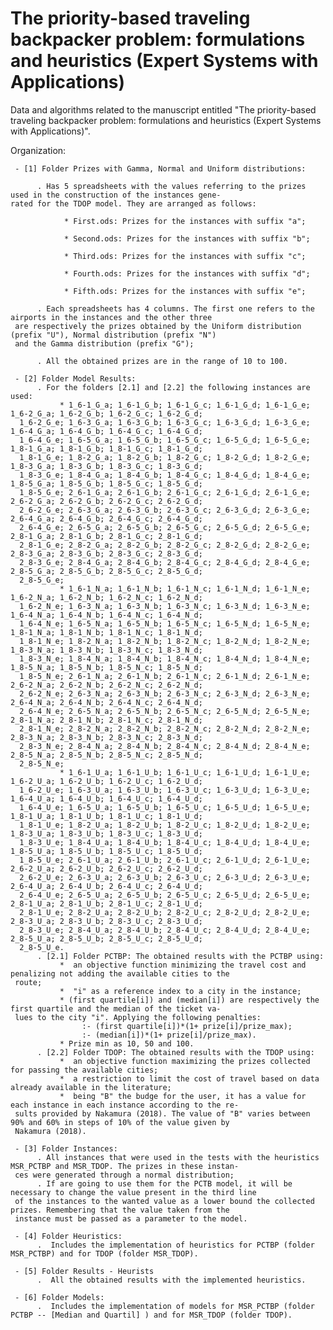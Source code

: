# The priority-based traveling backpacker problem: formulations and heuristics (Expert Systems with Applications)
Data and algorithms related to the manuscript entitled "The priority-based traveling backpacker problem: formulations and heuristics (Expert Systems with Applications)".


Organization:

     - [1] Folder Prizes with Gamma, Normal and Uniform distributions:
     
          . Has 5 spreadsheets with the values referring to the prizes used in the construction of the instances gene-
    rated for the TDOP model. They are arranged as follows:
     
                * First.ods: Prizes for the instances with suffix "a";
                
                * Second.ods: Prizes for the instances with suffix "b";
                
                * Third.ods: Prizes for the instances with suffix "c";
                
                * Fourth.ods: Prizes for the instances with suffix "d";
                
                * Fifth.ods: Prizes for the instances with suffix "e";
                
          . Each spreadsheets has 4 columns. The first one refers to the airports in the instances and the other three 
     are respectively the prizes obtained by the Uniform distribution (prefix "U"), Normal distribution (prefix "N") 
     and the Gamma distribution (prefix "G");
     
          . All the obtained prizes are in the range of 10 to 100.

     - [2] Folder Model Results:
          . For the folders [2.1] and [2.2] the following instances are used:
               * 1_6-1_G_a; 1_6-1_G_b; 1_6-1_G_c; 1_6-1_G_d; 1_6-1_G_e; 1_6-2_G_a; 1_6-2_G_b; 1_6-2_G_c; 1_6-2_G_d; 
      1_6-2_G_e; 1_6-3_G_a; 1_6-3_G_b; 1_6-3_G_c; 1_6-3_G_d; 1_6-3_G_e; 1_6-4_G_a; 1_6-4_G_b; 1_6-4_G_c; 1_6-4_G_d; 
      1_6-4_G_e; 1_6-5_G_a; 1_6-5_G_b; 1_6-5_G_c; 1_6-5_G_d; 1_6-5_G_e; 1_8-1_G_a; 1_8-1_G_b; 1_8-1_G_c; 1_8-1_G_d; 
      1_8-1_G_e; 1_8-2_G_a; 1_8-2_G_b; 1_8-2_G_c; 1_8-2_G_d; 1_8-2_G_e; 1_8-3_G_a; 1_8-3_G_b; 1_8-3_G_c; 1_8-3_G_d; 
      1_8-3_G_e; 1_8-4_G_a; 1_8-4_G_b; 1_8-4_G_c; 1_8-4_G_d; 1_8-4_G_e; 1_8-5_G_a; 1_8-5_G_b; 1_8-5_G_c; 1_8-5_G_d; 
      1_8-5_G_e; 2_6-1_G_a; 2_6-1_G_b; 2_6-1_G_c; 2_6-1_G_d; 2_6-1_G_e; 2_6-2_G_a; 2_6-2_G_b; 2_6-2_G_c; 2_6-2_G_d; 
      2_6-2_G_e; 2_6-3_G_a; 2_6-3_G_b; 2_6-3_G_c; 2_6-3_G_d; 2_6-3_G_e; 2_6-4_G_a; 2_6-4_G_b; 2_6-4_G_c; 2_6-4_G_d; 
      2_6-4_G_e; 2_6-5_G_a; 2_6-5_G_b; 2_6-5_G_c; 2_6-5_G_d; 2_6-5_G_e; 2_8-1_G_a; 2_8-1_G_b; 2_8-1_G_c; 2_8-1_G_d; 
      2_8-1_G_e; 2_8-2_G_a; 2_8-2_G_b; 2_8-2_G_c; 2_8-2_G_d; 2_8-2_G_e; 2_8-3_G_a; 2_8-3_G_b; 2_8-3_G_c; 2_8-3_G_d; 
      2_8-3_G_e; 2_8-4_G_a; 2_8-4_G_b; 2_8-4_G_c; 2_8-4_G_d; 2_8-4_G_e; 2_8-5_G_a; 2_8-5_G_b; 2_8-5_G_c; 2_8-5_G_d; 
      2_8-5_G_e;
               * 1_6-1_N_a; 1_6-1_N_b; 1_6-1_N_c; 1_6-1_N_d; 1_6-1_N_e; 1_6-2_N_a; 1_6-2_N_b; 1_6-2_N_c; 1_6-2_N_d; 
      1_6-2_N_e; 1_6-3_N_a; 1_6-3_N_b; 1_6-3_N_c; 1_6-3_N_d; 1_6-3_N_e; 1_6-4_N_a; 1_6-4_N_b; 1_6-4_N_c; 1_6-4_N_d; 
      1_6-4_N_e; 1_6-5_N_a; 1_6-5_N_b; 1_6-5_N_c; 1_6-5_N_d; 1_6-5_N_e; 1_8-1_N_a; 1_8-1_N_b; 1_8-1_N_c; 1_8-1_N_d; 
      1_8-1_N_e; 1_8-2_N_a; 1_8-2_N_b; 1_8-2_N_c; 1_8-2_N_d; 1_8-2_N_e; 1_8-3_N_a; 1_8-3_N_b; 1_8-3_N_c; 1_8-3_N_d; 
      1_8-3_N_e; 1_8-4_N_a; 1_8-4_N_b; 1_8-4_N_c; 1_8-4_N_d; 1_8-4_N_e; 1_8-5_N_a; 1_8-5_N_b; 1_8-5_N_c; 1_8-5_N_d; 
      1_8-5_N_e; 2_6-1_N_a; 2_6-1_N_b; 2_6-1_N_c; 2_6-1_N_d; 2_6-1_N_e; 2_6-2_N_a; 2_6-2_N_b; 2_6-2_N_c; 2_6-2_N_d; 
      2_6-2_N_e; 2_6-3_N_a; 2_6-3_N_b; 2_6-3_N_c; 2_6-3_N_d; 2_6-3_N_e; 2_6-4_N_a; 2_6-4_N_b; 2_6-4_N_c; 2_6-4_N_d; 
      2_6-4_N_e; 2_6-5_N_a; 2_6-5_N_b; 2_6-5_N_c; 2_6-5_N_d; 2_6-5_N_e; 2_8-1_N_a; 2_8-1_N_b; 2_8-1_N_c; 2_8-1_N_d; 
      2_8-1_N_e; 2_8-2_N_a; 2_8-2_N_b; 2_8-2_N_c; 2_8-2_N_d; 2_8-2_N_e; 2_8-3_N_a; 2_8-3_N_b; 2_8-3_N_c; 2_8-3_N_d; 
      2_8-3_N_e; 2_8-4_N_a; 2_8-4_N_b; 2_8-4_N_c; 2_8-4_N_d; 2_8-4_N_e; 2_8-5_N_a; 2_8-5_N_b; 2_8-5_N_c; 2_8-5_N_d; 
      2_8-5_N_e;
               * 1_6-1_U_a; 1_6-1_U_b; 1_6-1_U_c; 1_6-1_U_d; 1_6-1_U_e; 1_6-2_U_a; 1_6-2_U_b; 1_6-2_U_c; 1_6-2_U_d; 
      1_6-2_U_e; 1_6-3_U_a; 1_6-3_U_b; 1_6-3_U_c; 1_6-3_U_d; 1_6-3_U_e; 1_6-4_U_a; 1_6-4_U_b; 1_6-4_U_c; 1_6-4_U_d; 
      1_6-4_U_e; 1_6-5_U_a; 1_6-5_U_b; 1_6-5_U_c; 1_6-5_U_d; 1_6-5_U_e; 1_8-1_U_a; 1_8-1_U_b; 1_8-1_U_c; 1_8-1_U_d; 
      1_8-1_U_e; 1_8-2_U_a; 1_8-2_U_b; 1_8-2_U_c; 1_8-2_U_d; 1_8-2_U_e; 1_8-3_U_a; 1_8-3_U_b; 1_8-3_U_c; 1_8-3_U_d; 
      1_8-3_U_e; 1_8-4_U_a; 1_8-4_U_b; 1_8-4_U_c; 1_8-4_U_d; 1_8-4_U_e; 1_8-5_U_a; 1_8-5_U_b; 1_8-5_U_c; 1_8-5_U_d; 
      1_8-5_U_e; 2_6-1_U_a; 2_6-1_U_b; 2_6-1_U_c; 2_6-1_U_d; 2_6-1_U_e; 2_6-2_U_a; 2_6-2_U_b; 2_6-2_U_c; 2_6-2_U_d; 
      2_6-2_U_e; 2_6-3_U_a; 2_6-3_U_b; 2_6-3_U_c; 2_6-3_U_d; 2_6-3_U_e; 2_6-4_U_a; 2_6-4_U_b; 2_6-4_U_c; 2_6-4_U_d; 
      2_6-4_U_e; 2_6-5_U_a; 2_6-5_U_b; 2_6-5_U_c; 2_6-5_U_d; 2_6-5_U_e; 2_8-1_U_a; 2_8-1_U_b; 2_8-1_U_c; 2_8-1_U_d; 
      2_8-1_U_e; 2_8-2_U_a; 2_8-2_U_b; 2_8-2_U_c; 2_8-2_U_d; 2_8-2_U_e; 2_8-3_U_a; 2_8-3_U_b; 2_8-3_U_c; 2_8-3_U_d; 
      2_8-3_U_e; 2_8-4_U_a; 2_8-4_U_b; 2_8-4_U_c; 2_8-4_U_d; 2_8-4_U_e; 2_8-5_U_a; 2_8-5_U_b; 2_8-5_U_c; 2_8-5_U_d; 
      2_8-5_U_e.
          . [2.1] Folder PCTBP: The obtained results with the PCTBP using:
               *  an objective function minimizing the travel cost and penalizing not adding the available cities to the 
     route;
               *  "i" as a reference index to a city in the instance;
               * (first quartile[i]) and (median[i]) are respectively the first quartile and the median of the ticket va-
     lues to the city "i". Applying the following penalties:
                    :- (first quartile[i])*(1+ prize[i]/prize_max); 
                    :- (median[i])*(1+ prize[i]/prize_max). 
               * Prize min as 10, 50 and 100.
          . [2.2] Folder TDOP: The obtained results with the TDOP using:
               *  an objective function maximizing the prizes collected for passing the available cities;
               *  a restriction to limit the cost of travel based on data already available in the literature;  
               *  being "B" the budge for the user, it has a value for each instance in each instance according to the re-
     sults provided by Nakamura (2018). The value of "B" varies between 90% and 60% in steps of 10% of the value given by 
     Nakamura (2018).

     - [3] Folder Instances:
          . All instances that were used in the tests with the heuristics MSR_PCTBP and MSR_TDOP. The prizes in these instan-
     ces were generated through a normal distribution;
          . If are going to use them for the PCTB model, it will be necessary to change the value present in the third line 
     of the instances to the wanted value as a lower bound the collected prizes. Remembering that the value taken from the 
     instance must be passed as a parameter to the model.
          
     - [4] Folder Heuristics:
          .  Includes the implementation of heuristics for PCTBP (folder MSR_PCTBP) and for TDOP (folder MSR_TDOP).

     - [5] Folder Results - Heurists
          .  All the obtained results with the implemented heuristics. 
          
     - [6] Folder Models: 
          .  Includes the implementation of models for MSR_PCTBP (folder PCTBP -- [Median and Quartil] ) and for MSR_TDOP (folder TDOP).   
